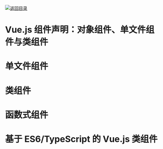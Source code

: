 [![返回目录](https://parg.co/U01)](https://parg.co/bWF) 

# Vue.js 组件声明：对象组件、单文件组件与类组件

# 单文件组件

# 类组件

# 函数式组件

# 基于 ES6/TypeScript 的 Vue.js 类组件
